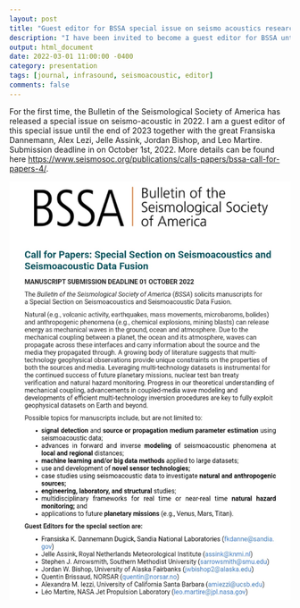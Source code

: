 ```yaml
---
layout: post
title: "Guest editor for BSSA special issue on seismo acoustics research"
description: "I have been invited to become a guest editor for BSSA until the end of 2023."
output: html_document
date: 2022-03-01 11:00:00 -0400
category: presentation
tags: [journal, infrasound, seismoacoustic, editor]
comments: false
---
```


For the first time, the Bulletin of the Seismological Society of America has released a special issue on seismo-acoustic in 2022. I am a guest editor of this special issue until the end of 2023 together with the great Fransiska Dannemann, Alex Lezi, Jelle Assink, Jordan Bishop, and Leo Martire. Submission deadline in on October 1st, 2022. More details can be found here <https://www.seismosoc.org/publications/calls-papers/bssa-call-for-papers-4/>.

![BSSA seismo-acoustics call](/images/bssa_call.jpg)